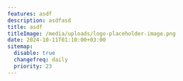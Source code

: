 ```yaml
---
features: asdf
description: asdfasd
title: asdf
titleImage: /media/uploads/logo-placeholder-image.png
date: 2024-10-11T01:10:00+03:00
sitemap:
  disable: true
  changefreq: daily
  priority: 23
---
```

